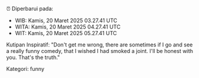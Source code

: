 ⏰ Diperbarui pada:
- WIB: Kamis, 20 Maret 2025 03.27.41 UTC
- WITA: Kamis, 20 Maret 2025 04.27.41 UTC
- WIT: Kamis, 20 Maret 2025 05.27.41 UTC

Kutipan Inspiratif:
"Don't get me wrong, there are sometimes if I go and see a really funny comedy, that I wished I had smoked a joint. I'll be honest with you. That's the truth."


Kategori: funny

